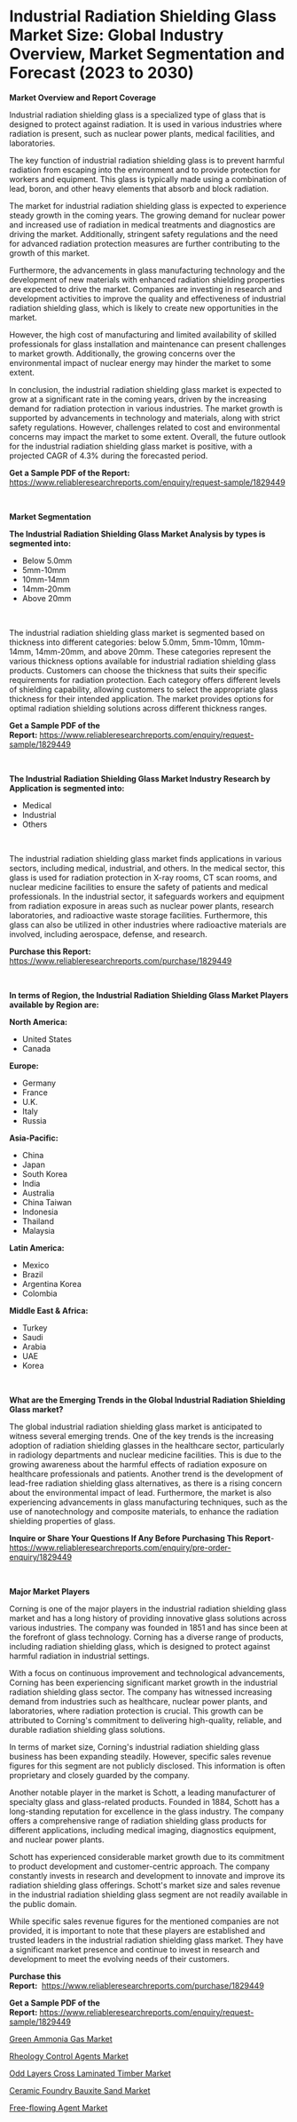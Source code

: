 <p><h1>Industrial Radiation Shielding Glass Market Size: Global Industry Overview, Market Segmentation and Forecast (2023 to 2030)</h1></p><p><strong>Market Overview and Report Coverage</strong></p>
<p><p>Industrial radiation shielding glass is a specialized type of glass that is designed to protect against radiation. It is used in various industries where radiation is present, such as nuclear power plants, medical facilities, and laboratories.</p><p>The key function of industrial radiation shielding glass is to prevent harmful radiation from escaping into the environment and to provide protection for workers and equipment. This glass is typically made using a combination of lead, boron, and other heavy elements that absorb and block radiation.</p><p>The market for industrial radiation shielding glass is expected to experience steady growth in the coming years. The growing demand for nuclear power and increased use of radiation in medical treatments and diagnostics are driving the market. Additionally, stringent safety regulations and the need for advanced radiation protection measures are further contributing to the growth of this market.</p><p>Furthermore, the advancements in glass manufacturing technology and the development of new materials with enhanced radiation shielding properties are expected to drive the market. Companies are investing in research and development activities to improve the quality and effectiveness of industrial radiation shielding glass, which is likely to create new opportunities in the market.</p><p>However, the high cost of manufacturing and limited availability of skilled professionals for glass installation and maintenance can present challenges to market growth. Additionally, the growing concerns over the environmental impact of nuclear energy may hinder the market to some extent.</p><p>In conclusion, the industrial radiation shielding glass market is expected to grow at a significant rate in the coming years, driven by the increasing demand for radiation protection in various industries. The market growth is supported by advancements in technology and materials, along with strict safety regulations. However, challenges related to cost and environmental concerns may impact the market to some extent. Overall, the future outlook for the industrial radiation shielding glass market is positive, with a projected CAGR of 4.3% during the forecasted period.</p></p>
<p><strong>Get a Sample PDF of the Report:</strong> <a href="https://www.reliableresearchreports.com/enquiry/request-sample/1829449">https://www.reliableresearchreports.com/enquiry/request-sample/1829449</a></p>
<p>&nbsp;</p>
<p><strong>Market Segmentation</strong></p>
<p><strong>The Industrial Radiation Shielding Glass Market Analysis by types is segmented into:</strong></p>
<p><ul><li>Below 5.0mm</li><li>5mm-10mm</li><li>10mm-14mm</li><li>14mm-20mm</li><li>Above 20mm</li></ul></p>
<p>&nbsp;</p>
<p><p>The industrial radiation shielding glass market is segmented based on thickness into different categories: below 5.0mm, 5mm-10mm, 10mm-14mm, 14mm-20mm, and above 20mm. These categories represent the various thickness options available for industrial radiation shielding glass products. Customers can choose the thickness that suits their specific requirements for radiation protection. Each category offers different levels of shielding capability, allowing customers to select the appropriate glass thickness for their intended application. The market provides options for optimal radiation shielding solutions across different thickness ranges.</p></p>
<p><strong>Get a Sample PDF of the Report:</strong>&nbsp;<a href="https://www.reliableresearchreports.com/enquiry/request-sample/1829449">https://www.reliableresearchreports.com/enquiry/request-sample/1829449</a></p>
<p>&nbsp;</p>
<p><strong>The Industrial Radiation Shielding Glass Market Industry Research by Application is segmented into:</strong></p>
<p><ul><li>Medical</li><li>Industrial</li><li>Others</li></ul></p>
<p>&nbsp;</p>
<p><p>The industrial radiation shielding glass market finds applications in various sectors, including medical, industrial, and others. In the medical sector, this glass is used for radiation protection in X-ray rooms, CT scan rooms, and nuclear medicine facilities to ensure the safety of patients and medical professionals. In the industrial sector, it safeguards workers and equipment from radiation exposure in areas such as nuclear power plants, research laboratories, and radioactive waste storage facilities. Furthermore, this glass can also be utilized in other industries where radioactive materials are involved, including aerospace, defense, and research.</p></p>
<p><strong>Purchase this Report:</strong>&nbsp; <a href="https://www.reliableresearchreports.com/purchase/1829449">https://www.reliableresearchreports.com/purchase/1829449</a></p>
<p>&nbsp;</p>
<p><strong>In terms of Region, the Industrial Radiation Shielding Glass Market Players available by Region are:</strong></p>
<p>
    <p> <strong> North America: </strong>
        <ul>
            <li>United States</li>
            <li>Canada</li>
        </ul>
        </p> 
    <p> <strong> Europe: </strong>
        <ul>
            <li>Germany</li>
            <li>France</li>
            <li>U.K.</li>
            <li>Italy</li>
            <li>Russia</li>
        </ul>
        </p> 
    <p> <strong> Asia-Pacific: </strong>
        <ul>
            <li>China</li>
            <li>Japan</li>
            <li>South Korea</li>
            <li>India</li>
            <li>Australia</li>
            <li>China Taiwan</li>
            <li>Indonesia</li>
            <li>Thailand</li>
            <li>Malaysia</li>
        </ul>
        </p> 
    <p> <strong> Latin America: </strong>
        <ul>
            <li>Mexico</li>
            <li>Brazil</li>
            <li>Argentina Korea</li>
            <li>Colombia</li>
        </ul>
        </p> 
    <p> <strong> Middle East & Africa: </strong>
        <ul>
            <li>Turkey</li>
            <li>Saudi</li>
            <li>Arabia</li>
            <li>UAE</li>
            <li>Korea</li>
        </ul>
    </p>
    </p>
<p>&nbsp;</p>
<p><strong>What are the Emerging Trends in the Global Industrial Radiation Shielding Glass market?</strong></p>
<p><p>The global industrial radiation shielding glass market is anticipated to witness several emerging trends. One of the key trends is the increasing adoption of radiation shielding glasses in the healthcare sector, particularly in radiology departments and nuclear medicine facilities. This is due to the growing awareness about the harmful effects of radiation exposure on healthcare professionals and patients. Another trend is the development of lead-free radiation shielding glass alternatives, as there is a rising concern about the environmental impact of lead. Furthermore, the market is also experiencing advancements in glass manufacturing techniques, such as the use of nanotechnology and composite materials, to enhance the radiation shielding properties of glass.</p></p>
<p><strong>Inquire or Share Your Questions If Any Before Purchasing This Report</strong>- <a href="https://www.reliableresearchreports.com/enquiry/pre-order-enquiry/1829449">https://www.reliableresearchreports.com/enquiry/pre-order-enquiry/1829449</a></p>
<p>&nbsp;</p>
<p><strong>Major Market Players</strong></p>
<p><p>Corning is one of the major players in the industrial radiation shielding glass market and has a long history of providing innovative glass solutions across various industries. The company was founded in 1851 and has since been at the forefront of glass technology. Corning has a diverse range of products, including radiation shielding glass, which is designed to protect against harmful radiation in industrial settings.</p><p>With a focus on continuous improvement and technological advancements, Corning has been experiencing significant market growth in the industrial radiation shielding glass sector. The company has witnessed increasing demand from industries such as healthcare, nuclear power plants, and laboratories, where radiation protection is crucial. This growth can be attributed to Corning's commitment to delivering high-quality, reliable, and durable radiation shielding glass solutions.</p><p>In terms of market size, Corning's industrial radiation shielding glass business has been expanding steadily. However, specific sales revenue figures for this segment are not publicly disclosed. This information is often proprietary and closely guarded by the company.</p><p>Another notable player in the market is Schott, a leading manufacturer of specialty glass and glass-related products. Founded in 1884, Schott has a long-standing reputation for excellence in the glass industry. The company offers a comprehensive range of radiation shielding glass products for different applications, including medical imaging, diagnostics equipment, and nuclear power plants.</p><p>Schott has experienced considerable market growth due to its commitment to product development and customer-centric approach. The company constantly invests in research and development to innovate and improve its radiation shielding glass offerings. Schott's market size and sales revenue in the industrial radiation shielding glass segment are not readily available in the public domain.</p><p>While specific sales revenue figures for the mentioned companies are not provided, it is important to note that these players are established and trusted leaders in the industrial radiation shielding glass market. They have a significant market presence and continue to invest in research and development to meet the evolving needs of their customers.</p></p>
<p><strong>Purchase this Report:</strong>&nbsp;&nbsp;<a href="https://www.reliableresearchreports.com/purchase/1829449">https://www.reliableresearchreports.com/purchase/1829449</a></p>
<p></p>
<p><strong>Get a Sample PDF of the Report:</strong>&nbsp;<a href="https://www.reliableresearchreports.com/enquiry/request-sample/1829449">https://www.reliableresearchreports.com/enquiry/request-sample/1829449</a></p>
<p><p><a href="https://github.com/dzharov81/Market-Research-Report-List-1/blob/main/green-ammonia-gas-market.md">Green Ammonia Gas Market</a></p><p><a href="https://github.com/gshchiplitsov/Market-Research-Report-List-1/blob/main/rheology-control-agents-market.md">Rheology Control Agents Market</a></p><p><a href="https://github.com/deliacustodio40/Market-Research-Report-List-2/blob/main/odd-layers-cross-laminated-timber-market.md">Odd Layers Cross Laminated Timber Market</a></p><p><a href="https://github.com/ambrozg/Market-Research-Report-List-1/blob/main/ceramic-foundry-bauxite-sand-market.md">Ceramic Foundry Bauxite Sand Market</a></p><p><a href="https://github.com/scarol104/Market-Research-Report-List-2/blob/main/free-flowing-agent-market.md">Free-flowing Agent Market</a></p></p>